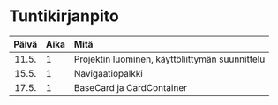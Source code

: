 # Tuntikirjanpito

| Päivä | Aika | Mitä |
| :----:|:-----| :-----|
| 11.5. |   1  | Projektin luominen, käyttöliittymän suunnittelu |
| 15.5. |   1  | Navigaatiopalkki |
| 17.5. |   1  | BaseCard ja CardContainer |